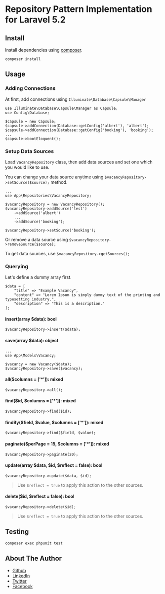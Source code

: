 # Repository Pattern Implementation for Laravel 5.2

## Install
Install dependencies using <a href="https://getcomposer.org" target="_blank">composer</a>.

`composer install`

## Usage

### Adding Connections

At first, add connections using `Illuminate\Database\Capsule\Manager`

```
use Illuminate\Database\Capsule\Manager as Capsule;
use Config\Database;

$capsule = new Capsule;
$capsule->addConnection(Database::getConfig('albert'), 'albert');
$capsule->addConnection(Database::getConfig('booking'), 'booking');
...
$capsule->bootEloquent();
```

### Setup Data Sources

Load `VacancyRepository` class, then add data sources and set one 
which you would like to use. 

You can change your data source anytime using
 `$vacancyRepository->setSource($source);` method.

```
...
use App\Repositories\VacancyRepository;

$vacancyRepository = new VacancyRepository();
$vacancyRepository->addSource('test')
    ->addSource('albert')
    ...
    ->addSource('booking');
    
$vacancyRepository->setSource('booking');
```

Or remove a data source using `$vacancyRepository->removeSource($source);`

To get data sources, use `$vacancyRepository->getSources();`

### Querying

Let's define a dummy array first.
```
$data = [
    "title" => "Example Vacancy",
    "content" => "Lorem Ipsum is simply dummy text of the printing and typesetting industry.",
    "description" => "This is a description."
];
```

#### insert(array $data): bool

`$vacancyRepository->insert($data);`

#### save(array $data): object

```
...
use App\Models\Vacancy;

$vacancy = new Vacancy($data);
$vacancyRepository->save($vacancy);
```

#### all($columns = ['*']): mixed

`$vacancyRepository->all();`

#### find($id, $columns = ['*']): mixed

`$vacancyRepository->find($id);`

#### findBy($field, $value, $columns = ['*']): mixed

`$vacancyRepository->find($field, $value);`

#### paginate($perPage = 15, $columns = ['*']): mixed

`$vacancyRepository->paginate(20);`

#### update(array $data, $id, $reflect = false): bool

`$vacancyRepository->update($data, $id);`

> Use `$reflect = true` to apply this action to the other sources.

#### delete($id, $reflect = false): bool

`$vacancyRepository->delete($id);`

> Use `$reflect = true` to apply this action to the other sources.

## Testing

`composer exec phpunit test`

## About The Author

- <a href="https://github.com/yigitgenc" target="_blank">Github</a>
- <a href="https://linkedin.com/in/yigitgenc" target="_blank">LinkedIn</a>
- <a href="https://twitter.com/yigidix" target="_blank">Twitter</a>
- <a href="https://facebook.com/yigidix" target="_blank">Facebook</a>